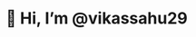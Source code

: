 # 👋 Hi, I’m @vikassahu29
<!---
- 👀 I’m interested in ...
- 🌱 I’m currently learning ...
- 💞️ I’m looking to collaborate on ...
- 📫 

vikassahu29/vikassahu29 is a ✨ special ✨ repository because its `README.md` (this file) appears on your GitHub profile.
You can click the Preview link to take a look at your changes.
--->
